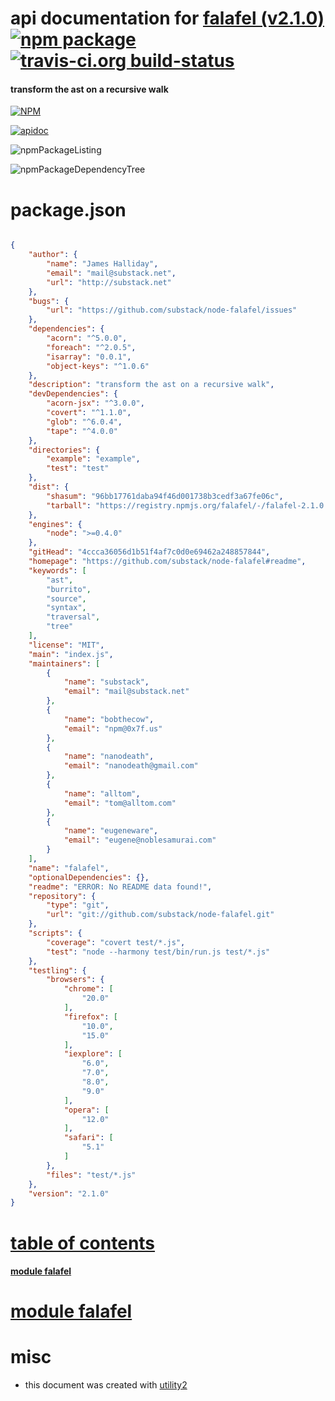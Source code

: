 # api documentation for  [falafel (v2.1.0)](https://github.com/substack/node-falafel#readme)  [![npm package](https://img.shields.io/npm/v/npmdoc-falafel.svg?style=flat-square)](https://www.npmjs.org/package/npmdoc-falafel) [![travis-ci.org build-status](https://api.travis-ci.org/npmdoc/node-npmdoc-falafel.svg)](https://travis-ci.org/npmdoc/node-npmdoc-falafel)
#### transform the ast on a recursive walk

[![NPM](https://nodei.co/npm/falafel.png?downloads=true)](https://www.npmjs.com/package/falafel)

[![apidoc](https://npmdoc.github.io/node-npmdoc-falafel/build/screenCapture.buildNpmdoc.browser._2Fhome_2Ftravis_2Fbuild_2Fnpmdoc_2Fnode-npmdoc-falafel_2Ftmp_2Fbuild_2Fapidoc.html.png)](https://npmdoc.github.io/node-npmdoc-falafel/build/apidoc.html)

![npmPackageListing](https://npmdoc.github.io/node-npmdoc-falafel/build/screenCapture.npmPackageListing.svg)

![npmPackageDependencyTree](https://npmdoc.github.io/node-npmdoc-falafel/build/screenCapture.npmPackageDependencyTree.svg)



# package.json

```json

{
    "author": {
        "name": "James Halliday",
        "email": "mail@substack.net",
        "url": "http://substack.net"
    },
    "bugs": {
        "url": "https://github.com/substack/node-falafel/issues"
    },
    "dependencies": {
        "acorn": "^5.0.0",
        "foreach": "^2.0.5",
        "isarray": "0.0.1",
        "object-keys": "^1.0.6"
    },
    "description": "transform the ast on a recursive walk",
    "devDependencies": {
        "acorn-jsx": "^3.0.0",
        "covert": "^1.1.0",
        "glob": "^6.0.4",
        "tape": "^4.0.0"
    },
    "directories": {
        "example": "example",
        "test": "test"
    },
    "dist": {
        "shasum": "96bb17761daba94f46d001738b3cedf3a67fe06c",
        "tarball": "https://registry.npmjs.org/falafel/-/falafel-2.1.0.tgz"
    },
    "engines": {
        "node": ">=0.4.0"
    },
    "gitHead": "4ccca36056d1b51f4af7c0d0e69462a248857844",
    "homepage": "https://github.com/substack/node-falafel#readme",
    "keywords": [
        "ast",
        "burrito",
        "source",
        "syntax",
        "traversal",
        "tree"
    ],
    "license": "MIT",
    "main": "index.js",
    "maintainers": [
        {
            "name": "substack",
            "email": "mail@substack.net"
        },
        {
            "name": "bobthecow",
            "email": "npm@0x7f.us"
        },
        {
            "name": "nanodeath",
            "email": "nanodeath@gmail.com"
        },
        {
            "name": "alltom",
            "email": "tom@alltom.com"
        },
        {
            "name": "eugeneware",
            "email": "eugene@noblesamurai.com"
        }
    ],
    "name": "falafel",
    "optionalDependencies": {},
    "readme": "ERROR: No README data found!",
    "repository": {
        "type": "git",
        "url": "git://github.com/substack/node-falafel.git"
    },
    "scripts": {
        "coverage": "covert test/*.js",
        "test": "node --harmony test/bin/run.js test/*.js"
    },
    "testling": {
        "browsers": {
            "chrome": [
                "20.0"
            ],
            "firefox": [
                "10.0",
                "15.0"
            ],
            "iexplore": [
                "6.0",
                "7.0",
                "8.0",
                "9.0"
            ],
            "opera": [
                "12.0"
            ],
            "safari": [
                "5.1"
            ]
        },
        "files": "test/*.js"
    },
    "version": "2.1.0"
}
```



# <a name="apidoc.tableOfContents"></a>[table of contents](#apidoc.tableOfContents)

#### [module falafel](#apidoc.module.falafel)



# <a name="apidoc.module.falafel"></a>[module falafel](#apidoc.module.falafel)



# misc
- this document was created with [utility2](https://github.com/kaizhu256/node-utility2)

